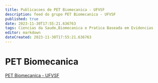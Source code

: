 ```yaml
---
title: Publicacoes de PET Biomecanica - UFVSF
description: feed do grupo PET Biomecanica - UFVSF
published: true
date: 2023-11-30T17:55:21.636763
tags: Ciencias da Saude,Biomecanica e Pratica Baseada em Evidencias
editor: markdown
dateCreated: 2023-11-30T17:55:21.636763
---
```


# PET Biomecanica
[PET Biomecanica - UFVSF](/grupo/86PETBiomecanicaUFVSF.md)